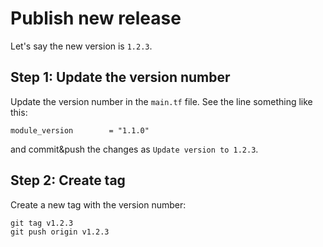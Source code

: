 # Publish new release

Let's say the new version is `1.2.3`.

## Step 1: Update the version number

Update the version number in the `main.tf` file. See the line something like this:

```hcl
module_version        = "1.1.0"
```

and commit&push the changes as `Update version to 1.2.3`.

## Step 2: Create tag

Create a new tag with the version number:

```shell
git tag v1.2.3
git push origin v1.2.3
```

